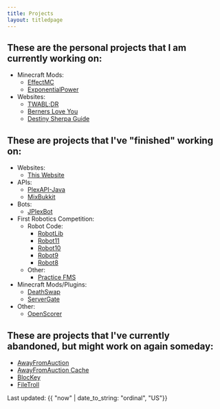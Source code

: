 ```yaml
---
title: Projects
layout: titledpage
---
```

## These are the personal projects that I am currently working on:
- Minecraft Mods:
  - [EffectMC](https://github.com/MoSadie/EffectMC)
  - [ExponentialPower](https://github.com/MoSadie/ExponentialPower)
- Websites:
  - [TWABL;DR](https://twabldr.mosadie.com)
  - [Berners Love You](https://berners.mosadie.com)
  - [Destiny Sherpa Guide](https://dsg.mosadie.com)

## These are projects that I've "finished" working on:
- Websites:
  - [This Website](https://github.com/MoSadie/MoSadie.github.io)
- APIs:
  - [PlexAPI-Java](https://github.com/MoSadie/PlexAPI-Java)
  - [MixBukkit](https://github.com/MoSadie/MixBukkit)
- Bots:
  - [JPlexBot](https://github.com/MoSadie/JPlexBot)
- First Robotics Competition:
  - Robot Code:
    - [RobotLib](https://github.com/MoSadie/RobotLib)
    - [Robot11](https://github.com/MoSadie/Robot11)
    - [Robot10](https://github.com/MoSadie/Robot10)
    - [Robot9](https://github.com/MoSadie/Robot9)
    - [Robot8](https://github.com/MoSadie/Robot8)
  - Other:
    - [Practice FMS](https://github.com/MoSadie/PracticeFMS)
- Minecraft Mods/Plugins:
  - [DeathSwap](https://github.com/MoSadie/DeathSwap)
  - [ServerGate](https://github.com/MoSadie/ServerGate)
- Other:
  - [OpenScorer](https://github.com/MoSadie/OpenScorer)

## These are projects that I've currently abandoned, but might work on again someday:
- [AwayFromAuction](https://github.com/MoSadie/AwayFromAuction)
- [AwayFromAuction Cache](https://github.com/MoSadie/AwayFromAuction-Cache)
- [BlocKey](https://github.com/MoSadie/BlocKey)
- [FileTroll](https://github.com/MoSadie/FileTroll)

Last updated: {{ "now" | date_to_string: "ordinal", "US"}}